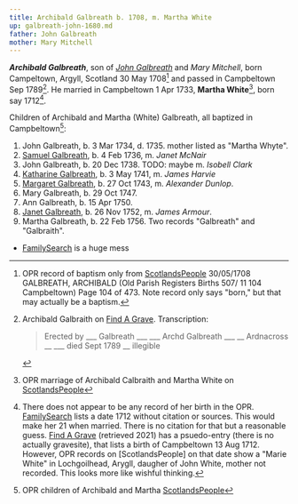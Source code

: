 ```yaml
---
title: Archibald Galbreath b. 1708, m. Martha White
up: galbreath-john-1680.md
father: John Galbreath
mother: Mary Mitchell
---
```


***Archibald Galbreath***, son of *[John Galbreath](galbreath-john-1680.md)* and *Mary Mitchell*, born Campeltown, Argyll, Scotland 30 May 1708[^birth] and passed in Campbeltown Sep 1789[^death]. He married in Campbeltown 1 Apr 1733, **Martha White**[^marriage], born say 1712[^martha].

Children of Archibald and Martha (White) Galbreath, all baptized in Campbeltown[^children]:

1. John Galbreath, b. 3 Mar 1734, d. 1735. mother listed as "Martha Whyte".
2. [Samuel Galbreath](galbreath-samuel-1736.md), b. 4 Feb 1736, m. *Janet McNair*
3. John Galbreath, b. 20 Dec 1738. TODO: maybe m. *Isobell Clark*
4. [Katharine Galbreath](galbreath-katharine-1741.md), b. 3 May 1741, m. *James Harvie*
5. [Margaret Galbreath](galbreath-margaret-1743.md), b. 27 Oct 1743, m. *Alexander Dunlop*.
6. Mary Galbreath, b. 29 Oct 1747.
7. Ann Galbreath, b. 15 Apr 1750.
8. [Janet Galbreath](galbreath-janet-1752.md), b. 26 Nov 1752, m. *James Armour*.
9. Martha Galbreath, b. 22 Feb 1756. Two records "Galbreath" and "Galbraith".


- [FamilySearch](https://www.familysearch.org/tree/person/details/LZZ8-6K7) is a huge mess

[^birth]: OPR record of baptism only from [ScotlandsPeople](https://www.scotlandspeople.gov.uk/view-image/nrs_opr_records/2356794?image=104)  30/05/1708 GALBREATH, ARCHIBALD (Old Parish Registers Births 507/ 11 104 Campbeltown) Page 104 of 473. Note record only says "born," but that may actually be a baptism.

[^children]: OPR children of Archibald and Martha [ScotlandsPeople](https://www.scotlandspeople.gov.uk/record-results?search_type=people&event=%28B%20OR%20C%20OR%20S%29&record_type%5B0%5D=opr_births&church_type=Old%20Parish%20Registers&dl_cat=church&dl_rec=church-births-baptisms&surname=galbreath&surname_so=syn&forename_so=starts&from_year=1734&to_year=1756&parent_names=galbreath&parent_names_so=fuzzy&parent_name_two=white&parent_name_two_so=fuzzy&county=ARGYLL&record=Church%20of%20Scotland%20%28old%20parish%20registers%29%20Roman%20Catholic%20Church%20Other%20churches&rd_real_name%5B0%5D=CAMPBELTOWN%20%28LANDWARD%29%20OR%20CAMPBELTOWN%20%28BURGH%29%20OR%20CAMPBELTOWN&rd_display_name%5B0%5D=CAMPBELTOWN%20%28LANDWARD%29%7CCAMPBELTOWN%20%28BURGH%29%7CCAMPBELTOWN_CAMPBELTOWN&rd_label%5B0%5D=CAMPBELTOWN&rd_name%5B0%5D=CAMPBELTOWN%20%2ALANDWARD%2A%20OR%20CAMPBELTOWN%20%2ABURGH%2A%20OR%20CAMPBELTOWN&sort=asc&order=Date&field=year)

[^marriage]: OPR marriage of Archibald Calbraith and Martha White on [ScotlandsPeople](https://www.scotlandspeople.gov.uk/record-results?search_type=people&event=M&record_type%5B0%5D=opr_marriages&church_type=Old%20Parish%20Registers&dl_cat=church&dl_rec=church-banns-marriages&surname=calbraith&surname_so=exact&forename=archibald&forename_so=exact&spouse_name=white&spouse_name_so=exact&from_year=1733&to_year=1733&county=ARGYLL&record=Church%20of%20Scotland%20%28old%20parish%20registers%29%20Roman%20Catholic%20Church%20Other%20churches)

[^martha]:  There does not appear to be any record of her birth in the OPR. [FamilySearch](https://www.familysearch.org/tree/person/sources/LZZ8-62H) lists a date 1712 without citation or sources. This would make her 21 when married. There is no citation for that but a reasonable guess. [Find A Grave](https://www.findagrave.com/memorial/114485214/martha-galbraith) (retrieved 2021) has a psuedo-entry (there is no actually gravesite), that lists a birth of Campbeltown 13 Aug 1712. However, OPR records on [ScotlandsPeople] on that date show a "Marie White" in Lochgoilhead, Arygll, daugher of John White, mother not recorded. This looks more like wishful thinking.

[m1]: https://www.scotlandspeople.gov.uk/record-results?search_type=people&event=%28B%20OR%20C%20OR%20S%29&record_type%5B0%5D=opr_births&church_type=Old%20Parish%20Registers&dl_cat=church&dl_rec=church-births-baptisms&surname=white&surname_so=exact&forename=m&forename_so=starts&sex=F&from_year=1712&to_year=1712&parent_names_so=exact&parent_name_two_so=exact&county=ARGYLL&record=Church%20of%20Scotland%20%28old%20parish%20registers%29%20Roman%20Catholic%20Church%20Other%20churches

[^death]: Archibald Galbraith on [Find A Grave](https://www.findagrave.com/memorial/114485207/archibald-galbraith).  Transcription:

    > Erected by
    > ___ Galbreath ___
    > ___ Archd Galbreath
    > ___ __ Ardnacross __
    > ___ died Sept 1789 __
    > illegible
    > 

